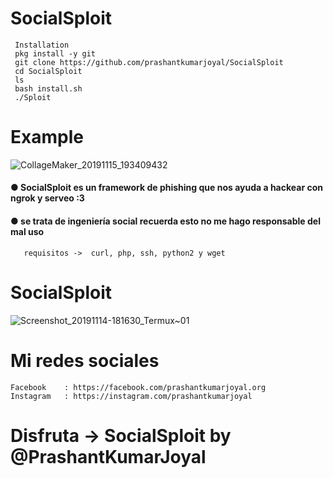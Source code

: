 # SocialSploit 
     Installation
     pkg install -y git
     git clone https://github.com/prashantkumarjoyal/SocialSploit
     cd SocialSploit
     ls
     bash install.sh
     ./Sploit


# Example
![CollageMaker_20191115_193409432](https://lh3.googleusercontent.com/-f-lLkiwKWsc/Xe_8aJwTw1I/AAAAAAAAa50/UpAaeToPZNE2Jyl9VcZn09fuSz1sVs8SgCLcBGAsYHQ/s1600/1576008802972928-0.png)

#### ● SocialSploit es un framework de phishing que nos ayuda a hackear con ngrok y serveo :3 
#### ● se trata de ingeniería social recuerda esto no me hago responsable del mal uso
       
       requisitos ->  curl, php, ssh, python2 y wget
       
  
# SocialSploit 
![Screenshot_20191114-181630_Termux~01](https://user-images.githubusercontent.com/46208706/68985817-f8693500-07de-11ea-8a64-592468ed1440.jpg)
# Mi redes sociales
    Facebook    : https://facebook.com/prashantkumarjoyal.org
    Instagram   : https://instagram.com/prashantkumarjoyal
   
# Disfruta -> SocialSploit by @PrashantKumarJoyal

